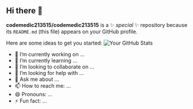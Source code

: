 ## Hi there 👋


**codemedic213515/codemedic213515** is a ✨ _special_ ✨ repository because its `README.md` (this file) appears on your GitHub profile.

Here are some ideas to get you started:
![Your GitHub Stats](https://github-readme-stats.vercel.app/api?username=codemedic213515&show_icons=true&count_private=true)

- 🔭 I’m currently working on ...
- 🌱 I’m currently learning ...
- 👯 I’m looking to collaborate on ...
- 🤔 I’m looking for help with ...
- 💬 Ask me about ...
- 📫 How to reach me: ...
- 😄 Pronouns: ...
- ⚡ Fun fact: ...

